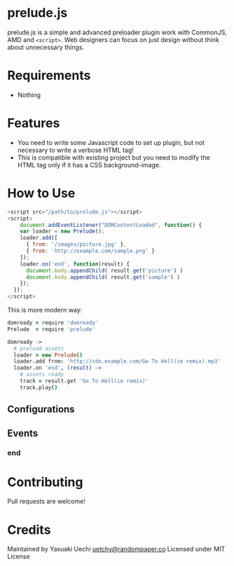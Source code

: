 # prelude.js

prelude.js is a simple and advanced preloader plugin work with CommonJS, AMD and `<script>`.
Web designers can focus on just design without think about unnecessary things.

# Requirements

* Nothing

# Features

* You need to write some Javascript code to set up plugin, but not necessary to write a verbose HTML tag!
* This is compatible with existing project but you need to modify the HTML tag only if it has a CSS background-image.

# How to Use

```js
<script src="/path/to/prelude.js"></script>
<script>
	document.addEventListener("DOMContentLoaded", function() {
    var loader = new Prelude();
    loader.add([
      { from: '/images/picture.jpg' },
      { from: 'http://example.com/sample.png' }
    ]);
    loader.on('end', function(result) {
      document.body.appendChild( result.get('picture') )
      document.body.appendChild( result.get('sample') )
    });
  });
</script>
```

This is more modern way:

```coffee
domready = require 'domready'
Prelude  = require 'prelude'

domready ->
  # preload assets
  loader = new Prelude()
  loader.add from: 'http://cdn.example.com/Go To Hell(ie remix).mp3'
  loader.on 'end', (result) ->
    # assets ready
    track = result.get 'Go To Hell(ie remix)'
    track.play()
```

## Configurations



## Events

### end

# Contributing

Pull requests are welcome!

# Credits

Maintained by Yasuaki Uechi <uetchy@randompaper.co>
Licensed under MIT License
